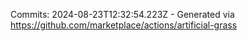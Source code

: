 Commits: 2024-08-23T12:32:54.223Z - Generated via https://github.com/marketplace/actions/artificial-grass
<br>
